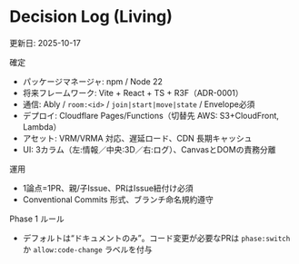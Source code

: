 # Decision Log (Living)

更新日: 2025-10-17

確定

- パッケージマネージャ: npm / Node 22
- 将来フレームワーク: Vite + React + TS + R3F（ADR-0001）
- 通信: Ably / `room:<id>` / `join|start|move|state` / Envelope必須
- デプロイ: Cloudflare Pages/Functions（切替先 AWS: S3+CloudFront, Lambda）
- アセット: VRM/VRMA 対応、遅延ロード、CDN 長期キャッシュ
- UI: 3カラム（左:情報／中央:3D／右:ログ）、CanvasとDOMの責務分離

運用

- 1論点=1PR、親/子Issue、PRはIssue紐付け必須
- Conventional Commits 形式、ブランチ命名規約遵守

Phase 1 ルール

- デフォルトは“ドキュメントのみ”。コード変更が必要なPRは `phase:switch` か `allow:code-change` ラベルを付与

